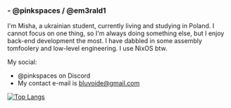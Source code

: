 ### - @pinkspaces / @em3rald1

I'm Misha, a ukrainian student, currently living and studying in Poland. I cannot focus on one thing, so I'm always doing something else, but I enjoy back-end development the most. I have dabbled in some assembly tomfoolery and low-level engineering. I use NixOS btw.

My social:
- @pinkspaces on Discord
- My contact e-mail is bluvoide@gmail.com

[![Top Langs](https://github-readme-stats.vercel.app/api/top-langs/?username=Your-UserName&layout=compact&theme=vision-friendly-dark)](https://github.com/anuraghazra/github-readme-stats)

